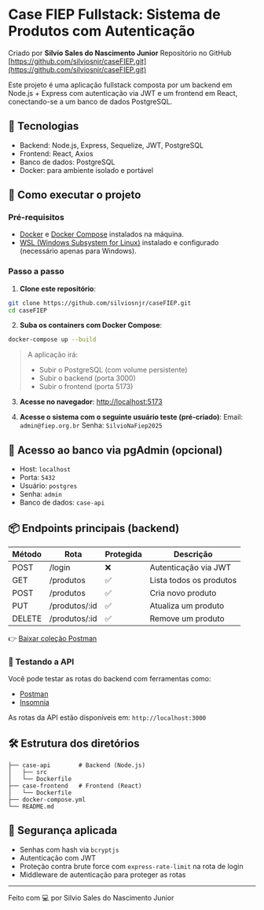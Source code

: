 # Case FIEP Fullstack: Sistema de Produtos com Autenticação
Criado por **Silvio Sales do Nascimento Junior**
Repositório no GitHub [https://github.com/silviosnjr/caseFIEP.git](https://github.com/silviosnjr/caseFIEP.git)

Este projeto é uma aplicação fullstack composta por um backend em Node.js + Express com autenticação via JWT e um frontend em React, conectando-se a um banco de dados PostgreSQL.

## 🧱 Tecnologias

- Backend: Node.js, Express, Sequelize, JWT, PostgreSQL
- Frontend: React, Axios
- Banco de dados: PostgreSQL
- Docker: para ambiente isolado e portável

## 🚀 Como executar o projeto

### Pré-requisitos

- [Docker](https://www.docker.com/products/docker-desktop/) e [Docker Compose](https://docs.docker.com/compose/) instalados na máquina.
- [WSL (Windows Subsystem for Linux)](https://learn.microsoft.com/pt-br/windows/wsl/install) instalado e configurado (necessário apenas para Windows).


### Passo a passo

1. **Clone este repositório**:
```bash
git clone https://github.com/silviosnjr/caseFIEP.git
cd caseFIEP
```

2. **Suba os containers com Docker Compose**:
```bash
docker-compose up --build
```

> A aplicação irá:
> - Subir o PostgreSQL (com volume persistente)
> - Subir o backend (porta 3000)
> - Subir o frontend (porta 5173)

3. **Acesse no navegador**:
[http://localhost:5173](http://localhost:5173)

4. **Acesse o sistema com o seguinte usuário teste (pré-criado)**:
Email:
```admin@fiep.org.br```
Senha:
```SilvioNaFiep2025```

## 🐘 Acesso ao banco via pgAdmin (opcional)

- Host: `localhost`
- Porta: `5432`
- Usuário: `postgres`
- Senha: `admin`
- Banco de dados: `case-api`

## 📦 Endpoints principais (backend)

| Método | Rota         | Protegida | Descrição              |
|--------|--------------|-----------|------------------------|
| POST   | /login       | ❌        | Autenticação via JWT   |
| GET    | /produtos    | ✅        | Lista todos os produtos|
| POST   | /produtos    | ✅        | Cria novo produto      |
| PUT    | /produtos/:id| ✅        | Atualiza um produto    |
| DELETE | /produtos/:id| ✅        | Remove um produto      |

👉 [Baixar coleção Postman](./case-api/postman/collection.json)


### 🧪 Testando a API

Você pode testar as rotas do backend com ferramentas como:

- [Postman](https://www.postman.com/)
- [Insomnia](https://insomnia.rest/)

As rotas da API estão disponíveis em: `http://localhost:3000`


## 🛠 Estrutura dos diretórios

```
├── case-api        # Backend (Node.js)
│   ├── src
│   └── Dockerfile
├── case-frontend   # Frontend (React)
│   └── Dockerfile
├── docker-compose.yml
└── README.md
```

## 🔐 Segurança aplicada

- Senhas com hash via `bcryptjs`
- Autenticação com JWT
- Proteção contra brute force com `express-rate-limit` na rota de login
- Middleware de autenticação para proteger as rotas

---

Feito com 💻 por Silvio Sales do Nascimento Junior
